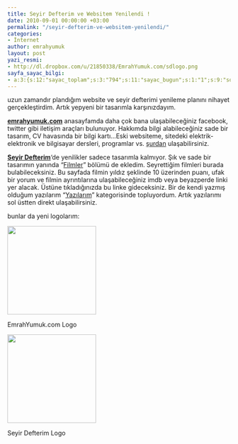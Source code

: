 ```yaml
---
title: Seyir Defterim ve Websitem Yenilendi !
date: 2010-09-01 00:00:00 +03:00
permalink: "/seyir-defterim-ve-websitem-yenilendi/"
categories:
- İnternet
author: emrahyumuk
layout: post
yazi_resmi:
- http://dl.dropbox.com/u/21850338/EmrahYumuk.com/sdlogo.png
sayfa_sayac_bilgi:
- a:3:{s:12:"sayac_toplam";s:3:"794";s:11:"sayac_bugun";s:1:"1";s:9:"son_okuma";s:10:"1364837731";}
---
```


uzun zamandır plandığım website ve seyir defterimi yenileme planını nihayet gerçekleştirdim. Artık yepyeni bir tasarımla karşınızdayım.

<a href="http://www.emrahyumuk.com" target="_blank"><strong>emrahyumuk.com</strong></a> anasayfamda daha çok bana ulaşabileceğiniz facebook, twitter gibi iletişim araçları bulunuyor. Hakkımda bilgi alabileceğiniz sade bir tasarım, CV havasında bir bilgi kartı&#8230;Eski websiteme, sitedeki elektrik-elektronik ve bilgisayar dersleri, programlar vs. <a href="http://www.emrahyumuk.com/eski/index.html" target="_blank">şurdan</a> ulaşabilirsiniz.

<a href="http://blog.emrahyumuk.com" target="_blank"><strong>Seyir Defterim</strong></a>&#8216;de yenilikler sadece tasarımla kalmıyor. Şık ve sade bir tasarımın yanında &#8220;<a href="http://www.emrahyumuk.com/blog/filmler/" target="_blank">Filmler</a>&#8221; bölümü de ekledim. Seyrettiğim filmleri burada bulabileceksiniz. Bu sayfada filmin yıldız şeklinde 10 üzerinden puanı, ufak bir yorum ve filmin ayrıntılarına ulaşabileceğiniz imdb veya beyazperde linki yer alacak. Üstüne tıkladığınızda bu linke gideceksiniz. Bir de kendi yazmış olduğum yazılarım &#8220;<a href="http://www.emrahyumuk.com/blog/kategoriler/yazilarim/" target="_blank">Yazılarım</a>&#8221; kategorisinde topluyordum. Artık yazılarımı sol üstten direkt ulaşabilirsiniz.

<!--more-->

bunlar da yeni logolarım:

<div class="wp-caption alignnone" style="width: 210px">
  <img class=" " title="emrahyumuk.com logo" src="http://dl.dropbox.com/u/21850338/EmrahYumuk.com/emrahlogo.png" alt="" width="200" height="200" /> <p class="wp-caption-text">
    EmrahYumuk.com Logo
  </p>
</div>

<div class="wp-caption alignnone" style="width: 210px">
  <img class=" " title="seyir defterim logo" src="http://dl.dropbox.com/u/21850338/EmrahYumuk.com/sdlogo.png" alt="" width="200" height="200" /> <p class="wp-caption-text">
    Seyir Defterim Logo
  </p>
</div>